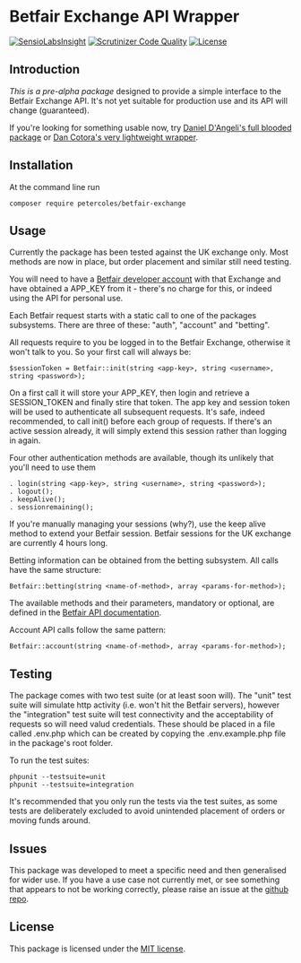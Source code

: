 # Betfair Exchange API Wrapper

[![SensioLabsInsight](https://insight.sensiolabs.com/projects/1b24740e-5b91-467e-8d44-3a2c158fafaa/mini.png)](https://insight.sensiolabs.com/projects/1b24740e-5b91-467e-8d44-3a2c158fafaa)
[![Scrutinizer Code Quality](https://scrutinizer-ci.com/g/petercoles/Betfair-Exchange/badges/quality-score.png?b=master)](https://scrutinizer-ci.com/g/petercoles/Betfair-Exchange/?branch=master)
[![License](http://img.shields.io/:license-mit-blue.svg)](http://doge.mit-license.org)


## Introduction

*This is a pre-alpha package* designed to provide a simple interface to the Betfair Exchange API. It's not yet suitable for production use and its API will change (guaranteed).

If you're looking for something usable now, try [Daniel D'Angeli's full blooded package](https://github.com/danieledangeli/betfair-php) or [Dan Cotora's very lightweight wrapper](https://github.com/dcro/simple-betfair-php-api).


## Installation

At the command line run

```
composer require petercoles/betfair-exchange
```


## Usage

Currently the package has been tested against the UK exchange only. Most methods are now in place, but order placement and similar still need testing.

You will need to have a [Betfair developer account](https://developer.betfair.com/) with that Exchange and have obtained a APP_KEY from it - there's no charge for this, or indeed using the API for personal use.

Each Betfair request starts with a static call to one of the packages subsystems. There are three of these:  "auth", "account" and "betting".

All requests require to you be logged in to the Betfair Exchange, otherwise it won't talk to you. So your first call will always be:
```
$sessionToken = Betfair::init(string <app-key>, string <username>, string <password>);
```
On a first call it will store your APP_KEY, then login and retrieve a SESSION_TOKEN and finally stire that token. The app key and session token will be used to authenticate all subsequent requests. It's safe, indeed recommended, to call init() before each group of requests. If there's an active session already, it will simply extend this session rather than logging in again.

Four other authentication methods are available, though its unlikely that you'll need to use them
```
. login(string <app-key>, string <username>, string <password>);
. logout();
. keepAlive();
. sessionremaining();
```
If you're manually managing your sessions (why?), use the keep alive method to extend your Betfair session. Betfair sessions for the UK exchange are currently 4 hours long.

Betting information can be obtained from the betting subsystem. All calls have the same structure:
```
Betfair::betting(string <name-of-method>, array <params-for-method>);

```
The available methods and their parameters, mandatory or optional, are defined in the [Betfair API documentation](https://developer.betfair.com/exchange-api/).

Account API calls follow the same pattern:
```
Betfair::account(string <name-of-method>, array <params-for-method>);
```

## Testing

The package comes with two test suite (or at least soon will). The "unit" test suite will simulate http activity (i.e. won't hit the Betfair servers), however the "integration" test suite will test connectivity and the acceptability of requests so will need valud credentials. These should be placed in a file called .env.php which can be created by copying the .env.example.php file in the package's root folder.

To run the test suites:
```
phpunit --testsuite=unit
phpunit --testsuite=integration
```

It's recommended that you only run the tests via the test suites, as some tests are deliberately excluded to avoid unintended placement of orders or moving funds around.

## Issues

This package was developed to meet a specific need and then generalised for wider use. If you have a use case not currently met, or see something that appears to not be working correctly, please raise an issue at the [github repo](https://github.com/petercoles/betfair-exchange/issues).


## License

This package is licensed under the [MIT license](http://opensource.org/licenses/MIT).
